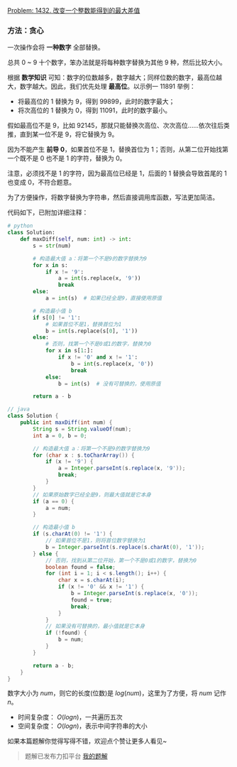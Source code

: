 [Problem: 1432. 改变一个整数能得到的最大差值](https://leetcode.cn/problems/max-difference-you-can-get-from-changing-an-integer/description/)

### 方法：贪心

一次操作会将 **一种数字** 全部替换。

总共 $0$ ~ $9$ 十个数字，笨办法就是将每种数字替换为其他 $9$ 种，然后比较大小。

根据 **数学知识** 可知：数字的位数越多，数字越大；同样位数的数字，最高位越大，数字越大。因此，我们优先处理 **最高位**。以示例一 $11891$ 举例：

- 将最高位的 $1$ 替换为 $9$，得到 $99899$，此时的数字最大；
- 将次高位的 $1$ 替换为 $0$，得到 $11091$，此时的数字最小。

假如最高位不是 $9$，比如 $92145$，那就只能替换次高位、次次高位......依次往后类推，直到某一位不是 $9$，将它替换为 $9$。

因为不能产生 **前导 $0$**，如果首位不是 $1$，替换首位为 $1$；否则，从第二位开始找第一个既不是 $0$ 也不是 $1$ 的字符，替换为 $0$。

注意，必须找不是 $1$ 的字符，因为最高位已经是 $1$，后面的 $1$ 替换会导致首尾的 $1$ 也变成 $0$，不符合题意。

为了方便操作，将数字替换为字符串，然后直接调用库函数，写法更加简洁。

代码如下，已附加详细注释：

```Python
# python
class Solution:
    def maxDiff(self, num: int) -> int:
        s = str(num)

        # 构造最大值 a：将第一个不是9的数字替换为9
        for x in s:
            if x != '9':
                a = int(s.replace(x, '9'))
                break
        else:
            a = int(s)  # 如果已经全是9，直接使用原值

        # 构造最小值 b
        if s[0] != '1':
            # 如果首位不是1，替换首位为1
            b = int(s.replace(s[0], '1'))
        else:
            # 否则，找第一个不是0或1的数字，替换为0
            for x in s[1:]:
                if x != '0' and x != '1':
                    b = int(s.replace(x, '0'))
                    break
            else:
                b = int(s)  # 没有可替换的，使用原值

        return a - b
```

```Java
// java
class Solution {
    public int maxDiff(int num) {
        String s = String.valueOf(num);
        int a = 0, b = 0;

        // 构造最大值 a：将第一个不是9的数字替换为9
        for (char x : s.toCharArray()) {
            if (x != '9') {
                a = Integer.parseInt(s.replace(x, '9'));
                break;
            }
        }
        // 如果原始数字已经全是9，则最大值就是它本身
        if (a == 0) {
            a = num;
        }

        // 构造最小值 b
        if (s.charAt(0) != '1') {
            // 如果首位不是1，则将首位数字替换为1
            b = Integer.parseInt(s.replace(s.charAt(0), '1'));
        } else {
            // 否则，找到从第二位开始，第一个不是0或1的数字，替换为0
            boolean found = false;
            for (int i = 1; i < s.length(); i++) {
                char x = s.charAt(i);
                if (x != '0' && x != '1') {
                    b = Integer.parseInt(s.replace(x, '0'));
                    found = true;
                    break;
                }
            }
            // 如果没有可替换的，最小值就是它本身
            if (!found) {
                b = num;
            }
        }

        return a - b;
    }
}
```

数字大小为 $num$，则它的长度(位数)是 $log(num)$，这里为了方便，将 $num$ 记作 $n$。

- 时间复杂度： $O(logn)$，一共遍历五次
- 空间复杂度： $O(logn)$，表示中间字符串的大小

如果本篇题解你觉得写得不错，欢迎点个赞让更多人看见~

> 题解已发布力扣平台 [我的题解](https://leetcode.cn/problems/max-difference-you-can-get-from-changing-an-integer/solutions/3700604/tan-xin-ti-huan-wei-10-he-9diao-ku-jian-pqjct/)
